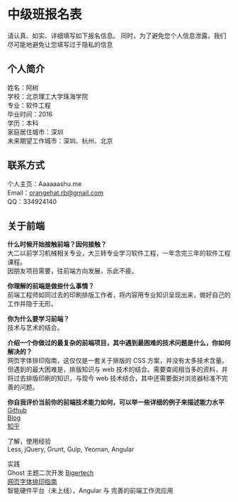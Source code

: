 # 中级班报名表

请认真、如实、详细填写如下报名信息。
同时，为了避免您个人信息泄露，我们尽可能地避免让您填写过于隐私的信息

## 个人简介

姓名：阿树  
学校：北京理工大学珠海学院  
专业：软件工程  
毕业时间：2016  
学历：本科  
家庭居住城市：深圳  
未来期望工作城市：深圳、杭州、北京  

## 联系方式

个人主页：Aaaaaashu.me  
Email：orangehat.rb@gmail.com  
QQ：334924140

## 关于前端

**什么时候开始接触前端？因何接触？**  
大二以前学习机械相关专业，大三转专业学习软件工程，一年念完三年的软件工程课程。  
因朋友项目需要，往前端方向发展，乐此不疲。


**你理解的前端是做些什么事情？**  
前端工程师如同过去的印刷排版工作者，将内容用专业知识呈现出来，做好自己的工作并隐于无形。


**你为什么要学习前端？**  
技术与艺术的结合。


**介绍一个你做过的最复杂的前端项目，其中遇到最困难的技术问题是什么，你如何解决的？**  
网页字体排印指南，这仅仅是一套关于排版的 CSS 方案，并没有太多技术含量。
但遇到的最大困难是，排版知识与 web 技术的结合。需要查阅相当多的资料，并将过去排版印刷的知识，与现今 web 技术结合，其中还需要面对浏览器标准不完善的问题。


**你自我评价当前你的前端技术能力如何，可以举一些详细的例子来描述能力水平**  
[Github](https://github.com/Aaaaaashu)  
[Blog](http://www.jianshu.com/users/vCyqyQ/latest_articles)  
[知乎](http://www.zhihu.com/people/aaaaaashu)  

了解，使用经验  
Less, jQuery, Grunt, Gulp, Yeoman, Angular

实践  
Ghost 主题二次开发 [Bigertech](http://www.bigertech.com/)   
[网页字体排印指南](http://aaaaaashu.me/shu/)  
智能硬件平台（未上线），Angular 与 完善的前端工作流应用